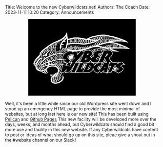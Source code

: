 Title: Welcome to the new Cyberwildcats.net!
Authors: The Coach
Date: 2023-11-11 10:20
Category: Announcements

<div align="center";><img src="images/logo_blackBG_s.jpg" alt="Cyberwildcats Logo" width="70%"/></div>

Well, it's been a little while since our old Wordpress site went down and I stood up an emergency HTML page to provide the most minimal of websites, but at long last here is our new site!  This has been built using [Pelican](https://getpelican.com/) and [Github Pages](https://pages.github.com/)  This new facility will be developed more over the days, weeks, and months ahead, but Cyberwildcats should find a good bit more use and facility in this new website.  If any Cyberwildcats have content to post or ideas of what should go up on this site, pleae give a shout out in the #website channel on our Slack!
